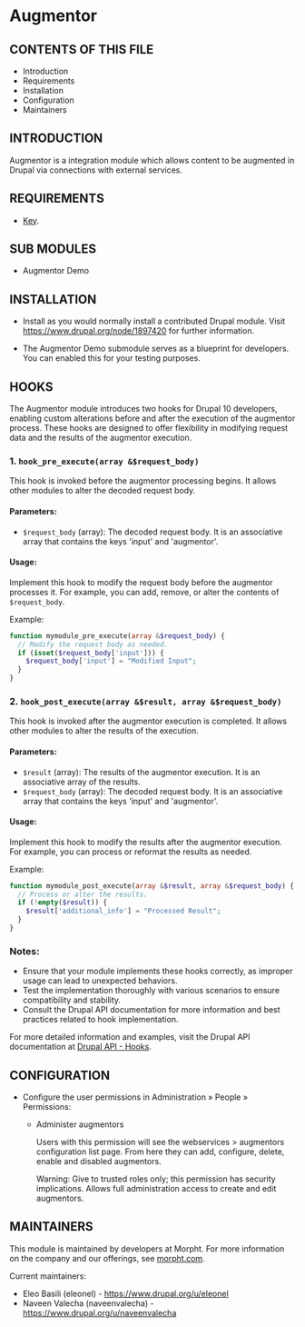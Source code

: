 # Augmentor

## CONTENTS OF THIS FILE

 * Introduction
 * Requirements
 * Installation
 * Configuration
 * Maintainers

## INTRODUCTION

Augmentor is a integration module which allows content to be augmented in Drupal
via connections with external services.

## REQUIREMENTS

* [Key](https://www.drupal.org/project/key).

## SUB MODULES

 * Augmentor Demo

## INSTALLATION

 * Install as you would normally install a contributed Drupal module. Visit
   https://www.drupal.org/node/1897420 for further information.

 * The Augmentor Demo submodule serves as a blueprint for developers.
   You can enabled this for your testing purposes.

## HOOKS

The Augmentor module introduces two hooks for Drupal 10 developers, enabling custom alterations before and after the execution of the augmentor process. These hooks are designed to offer flexibility in modifying request data and the results of the augmentor execution.

### 1. `hook_pre_execute(array &$request_body)`

This hook is invoked before the augmentor processing begins. It allows other modules to alter the decoded request body.

#### Parameters:
- `$request_body` (array): The decoded request body. It is an associative array that contains the keys 'input' and 'augmentor'.

#### Usage:
Implement this hook to modify the request body before the augmentor processes it. For example, you can add, remove, or alter the contents of `$request_body`.

Example:
```php
function mymodule_pre_execute(array &$request_body) {
  // Modify the request body as needed.
  if (isset($request_body['input'])) {
    $request_body['input'] = "Modified Input";
  }
}
```

### 2. `hook_post_execute(array &$result, array &$request_body)`

This hook is invoked after the augmentor execution is completed. It allows other modules to alter the results of the execution.

#### Parameters:
- `$result` (array): The results of the augmentor execution. It is an associative array of the results.
- `$request_body` (array): The decoded request body. It is an associative array that contains the keys 'input' and 'augmentor'.

#### Usage:
Implement this hook to modify the results after the augmentor execution. For example, you can process or reformat the results as needed.

Example:
```php
function mymodule_post_execute(array &$result, array &$request_body) {
  // Process or alter the results.
  if (!empty($result)) {
    $result['additional_info'] = "Processed Result";
  }
}
```

### Notes:
- Ensure that your module implements these hooks correctly, as improper usage can lead to unexpected behaviors.
- Test the implementation thoroughly with various scenarios to ensure compatibility and stability.
- Consult the Drupal API documentation for more information and best practices related to hook implementation.

For more detailed information and examples, visit the Drupal API documentation at [Drupal API - Hooks](https://api.drupal.org/api/drupal/core%21core.api.php/group/hooks/10).

## CONFIGURATION


 * Configure the user permissions in Administration » People » Permissions:

   - Administer augmentors

     Users with this permission will see the webservices > augmentors
     configuration list page. From here they can add, configure, delete, enable
     and disabled augmentors.

     Warning: Give to trusted roles only; this permission has security
     implications. Allows full administration access to create and edit
     augmentors.


## MAINTAINERS

This module is maintained by developers at Morpht. For more information on the
company and our offerings, see [morpht.com](https://morpht.com/).

Current maintainers:
 * Eleo Basili (eleonel) - https://www.drupal.org/u/eleonel
 * Naveen Valecha (naveenvalecha) - https://www.drupal.org/u/naveenvalecha
